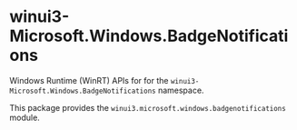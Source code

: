 <!-- warning: Please don't edit this file. It was automatically generated. -->

# winui3-Microsoft.Windows.BadgeNotifications

Windows Runtime (WinRT) APIs for for the `winui3-Microsoft.Windows.BadgeNotifications` namespace.

This package provides the `winui3.microsoft.windows.badgenotifications` module.
